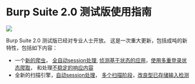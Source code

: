 # Burp Suite 2.0 测试版使用指南
![](https://portswigger.net/cms/images/42/58/6583feb8570a-article-burp2_-_article.png)

Burp Suite 2.0 测试版已经对专业人士开放。
这是一次重大更新，包括成吨的新特性，包括如下内容：
- 一个[新的爬虫](https://github.com/Boreas514/Burp-Suite-2.0-chinese-document/blob/master/Burp's%20new%20crawler.md)， [全自动session处理](https://github.com/Boreas514/Burp-Suite-2.0-chinese-document/blob/master/Automatic%20session%20handling.md), [侦测基于状态的应用](https://github.com/Boreas514/Burp-Suite-2.0-chinese-document/blob/master/Detecting%20changes%20in%20application%20state.md)，[使用多重登录状态爬取](https://github.com/Boreas514/Burp-Suite-2.0-chinese-document/blob/master/Crawling%20with%20multiple%20logins.md)， 和处理[不稳定的响应内容]()
- 全新的扫描引擎，[自动session处理](https://github.com/Boreas514/Burp-Suite-2.0-chinese-document/blob/master/Automatically%20maintaining%20session%20during%20scans.md)， [多个扫描阶段](https://github.com/Boreas514/Burp-Suite-2.0-chinese-document/blob/master/Multi-phase%20scanning.md)，[改良型已存储输入检测]()